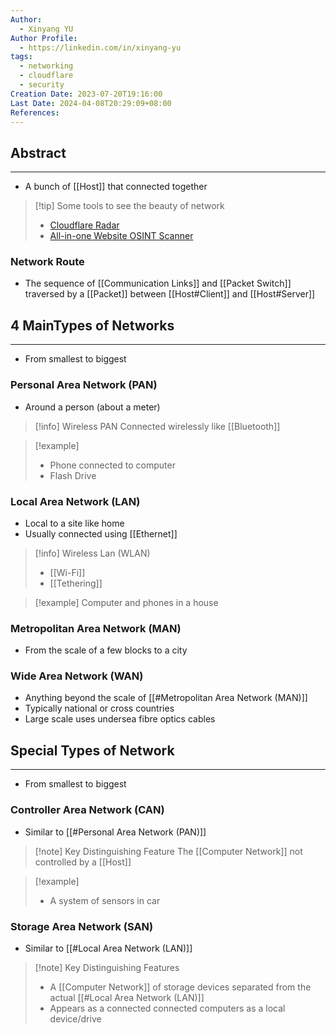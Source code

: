 ```yaml
---
Author:
  - Xinyang YU
Author Profile:
  - https://linkedin.com/in/xinyang-yu
tags:
  - networking
  - cloudflare
  - security
Creation Date: 2023-07-20T19:16:00
Last Date: 2024-04-08T20:29:09+08:00
References: 
---
```

## Abstract
---
- A bunch of [[Host]] that connected together

>[!tip] Some tools to see the beauty of network
> - [Cloudflare Radar](https://radar.cloudflare.com/)
> - [All-in-one Website OSINT Scanner](https://web-check.xyz)

### Network Route
- The sequence of [[Communication Links]] and [[Packet Switch]] traversed by a [[Packet]] between [[Host#Client]] and [[Host#Server]]



## 4 MainTypes of Networks 
---
- From smallest to biggest
### Personal Area Network (PAN)
- Around a person (about a meter)
>[!info] Wireless PAN
>Connected wirelessly like [[Bluetooth]] 

>[!example]
>- Phone connected to computer
>- Flash Drive

### Local Area Network (LAN)
- Local to a site like home
- Usually connected using [[Ethernet]]

>[!info] Wireless Lan (WLAN)
>- [[Wi-Fi]]
>- [[Tethering]]

>[!example]
>Computer and phones in a house

### Metropolitan Area Network (MAN)
- From the scale of a few blocks to a city

### Wide Area Network (WAN)
- Anything beyond the scale of [[#Metropolitan Area Network (MAN)]]
- Typically national or cross countries
- Large scale uses undersea fibre optics cables

## Special Types of Network
---
- From smallest to biggest
### Controller Area Network (CAN)
- Similar to [[#Personal Area Network (PAN)]]

>[!note] Key Distinguishing Feature
>The [[Computer Network]] not controlled by a [[Host]]

>[!example]
>- A system of sensors in car

### Storage Area Network (SAN)
- Similar to [[#Local Area Network (LAN)]]

>[!note] Key Distinguishing Features
> - A [[Computer Network]] of storage devices separated from the actual [[#Local Area Network (LAN)]]
> - Appears as a connected connected computers as a local device/drive